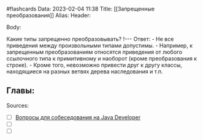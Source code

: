 #flashcards
Data: 2023-02-04 11:38
Title: [[Запрещенные преобразования]]
Alias:
Header:




Body:




Какие типы запрещенно преобразовывать?
!---
Ответ:
	- Не все приведения между произвольными типами допустимы.
	- Например, к запрещенным преобразованиям относятся приведения от любого ссылочного типа к примитивному и наоборот (кроме преобразования к строке).
	- Кроме того, невозможно привести друг к другу классы, находящиеся на разных ветвях дерева наследования и т.п.
<!--SR:!2023-11-03,10,570-->




Главы:
-


Sources:
- [ ] [Вопросы для собеседования на Java Developer](https://github.com/enhorse/java-interview/blob/master/README.md#%D0%9E%D0%9E%D0%9F)
- [ ] []()
- [ ] []()
